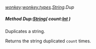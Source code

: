 _[wonkey](../../modules/wonkey/wonkey-module.md):[wonkey.types](../../modules/wonkey/wonkey-types.md).[String](../../modules/wonkey/wonkey-types-string.md).Dup_
##### Method Dup:[String](../../modules/wonkey/wonkey-types-string.md)( count:[Int](../../modules/wonkey/wonkey-types-int.md) )
Duplicates a string.

Returns the string duplicated `count` times.
